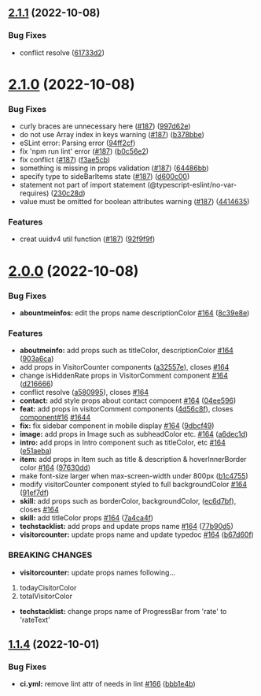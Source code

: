 ## [2.1.1](https://github.com/modern-agile-team/dev-portfolio/compare/v2.1.0...v2.1.1) (2022-10-08)


### Bug Fixes

* conflict resolve ([61733d2](https://github.com/modern-agile-team/dev-portfolio/commit/61733d2842a366aa44b36cb65845264a5524f9d0))

# [2.1.0](https://github.com/modern-agile-team/dev-portfolio/compare/v2.0.0...v2.1.0) (2022-10-08)


### Bug Fixes

* curly braces are unnecessary here ([#187](https://github.com/modern-agile-team/dev-portfolio/issues/187)) ([997d62e](https://github.com/modern-agile-team/dev-portfolio/commit/997d62e33c3ae2ca2584c8a7699463ddaeb8d9a2))
* do not use Array index in keys warning ([#187](https://github.com/modern-agile-team/dev-portfolio/issues/187)) ([b378bbe](https://github.com/modern-agile-team/dev-portfolio/commit/b378bbe8621b680a8ae7d76cdf2f51fa865b4df7))
* eSLint error: Parsing error ([94ff2cf](https://github.com/modern-agile-team/dev-portfolio/commit/94ff2cfc6bc6c4da0f41afa9de1b81d1eac6211b))
* fix 'npm run lint' error ([#187](https://github.com/modern-agile-team/dev-portfolio/issues/187)) ([b0c56e2](https://github.com/modern-agile-team/dev-portfolio/commit/b0c56e2a31e329c285d3dab8593e9e4c498693c3))
* fix conflict ([#187](https://github.com/modern-agile-team/dev-portfolio/issues/187)) ([f3ae5cb](https://github.com/modern-agile-team/dev-portfolio/commit/f3ae5cbbf54b943f8ac5eb9d8f79feb93b9f5c00))
* something is missing in props validation ([#187](https://github.com/modern-agile-team/dev-portfolio/issues/187)) ([64486bb](https://github.com/modern-agile-team/dev-portfolio/commit/64486bb9283999facd1bdbb5d1c7e2a43c1e7b79))
* specify type to sideBarItems state ([#187](https://github.com/modern-agile-team/dev-portfolio/issues/187)) ([d600c00](https://github.com/modern-agile-team/dev-portfolio/commit/d600c0049c1b20c18676845b94676dc82e377c53))
* statement not part of import statement (@typescript-eslint/no-var-requires) ([230c28d](https://github.com/modern-agile-team/dev-portfolio/commit/230c28deb41d51d5b179f94fe94297bb199c953c))
* value must be omitted for boolean attributes warning ([#187](https://github.com/modern-agile-team/dev-portfolio/issues/187)) ([4414635](https://github.com/modern-agile-team/dev-portfolio/commit/4414635d3294d857709a7b5a2f2aeeb19b4c2f70))


### Features

* creat uuidv4 util function ([#187](https://github.com/modern-agile-team/dev-portfolio/issues/187)) ([92f9f9f](https://github.com/modern-agile-team/dev-portfolio/commit/92f9f9f7ab3622734c356492e8827ffc1ddbb09c))

# [2.0.0](https://github.com/modern-agile-team/dev-portfolio/compare/v1.1.4...v2.0.0) (2022-10-08)


### Bug Fixes

* **abountmeinfos:** edit the props name descriptionColor [#164](https://github.com/modern-agile-team/dev-portfolio/issues/164) ([8c39e8e](https://github.com/modern-agile-team/dev-portfolio/commit/8c39e8e7e1580227f7eb1988d6096a543b412348))


### Features

* **aboutmeinfo:** add props such as titleColor, descriptionColor [#164](https://github.com/modern-agile-team/dev-portfolio/issues/164) ([903a6ca](https://github.com/modern-agile-team/dev-portfolio/commit/903a6cafd1bb6f8f2852e865d65092659804fdc1))
* add props in VisitorCounter components ([a32557e](https://github.com/modern-agile-team/dev-portfolio/commit/a32557eca2d41aa31e92f3c4c36139d9cc4fa395)), closes [#164](https://github.com/modern-agile-team/dev-portfolio/issues/164)
* change isHiddenRate props in VisitorComment component [#164](https://github.com/modern-agile-team/dev-portfolio/issues/164) ([d216666](https://github.com/modern-agile-team/dev-portfolio/commit/d21666655775c68f1d96c8e9515640d3d72ddc71))
* conflict resolve ([a580995](https://github.com/modern-agile-team/dev-portfolio/commit/a5809959a7ecfe5e0183a5db46114a90298c0cac)), closes [#164](https://github.com/modern-agile-team/dev-portfolio/issues/164)
* **contact:** add style props about contact compoent [#164](https://github.com/modern-agile-team/dev-portfolio/issues/164) ([04ee596](https://github.com/modern-agile-team/dev-portfolio/commit/04ee59617f374f291cc48592a62f41f41f4fa21a))
* **feat:** add props in visitorComment components ([4d56c8f](https://github.com/modern-agile-team/dev-portfolio/commit/4d56c8f8d5e7beb633c757a27889dee3ec7ee554)), closes [component#16](https://github.com/component/issues/16) [#1644](https://github.com/modern-agile-team/dev-portfolio/issues/1644)
* **fix:** fix sidebar component in mobile display [#164](https://github.com/modern-agile-team/dev-portfolio/issues/164) ([9dbcf49](https://github.com/modern-agile-team/dev-portfolio/commit/9dbcf4923b0ec5da5a7f9f3f7c8978e852366269))
* **image:** add props in Image such as subheadColor etc. [#164](https://github.com/modern-agile-team/dev-portfolio/issues/164) ([a6dec1d](https://github.com/modern-agile-team/dev-portfolio/commit/a6dec1dfa79653d91830c61df249b03bbc190cd6))
* **intro:** add props in Intro component such as titleColor, etc [#164](https://github.com/modern-agile-team/dev-portfolio/issues/164) ([e51aeba](https://github.com/modern-agile-team/dev-portfolio/commit/e51aeba8bffb405b0a5efb1813b6f768a08b3347))
* **item:** add props in Item such as title & description & hoverInnerBorder color [#164](https://github.com/modern-agile-team/dev-portfolio/issues/164) ([97630dd](https://github.com/modern-agile-team/dev-portfolio/commit/97630dd5c247ce34c8ec791ec7968cf70c48e982))
* make font-size larger when max-screen-width under 800px ([b1c4755](https://github.com/modern-agile-team/dev-portfolio/commit/b1c4755497ae6ca9b692d2a8b46f64b3a8a8350d))
* modify visitorCounter component styled to full backgroundColor [#164](https://github.com/modern-agile-team/dev-portfolio/issues/164) ([91ef7df](https://github.com/modern-agile-team/dev-portfolio/commit/91ef7dff86c69810ddbc419d2954c1f5e8a0b720))
* **skill:** add props such as borderColor, backgroundColor, ([ec6d7bf](https://github.com/modern-agile-team/dev-portfolio/commit/ec6d7bfae659cfc706b105b2c75a288e299ad86b)), closes [#164](https://github.com/modern-agile-team/dev-portfolio/issues/164)
* **skill:** add titleColor props [#164](https://github.com/modern-agile-team/dev-portfolio/issues/164) ([7a4ca4f](https://github.com/modern-agile-team/dev-portfolio/commit/7a4ca4f65121ff226b5a825656bbe190585662a8))
* **techstacklist:** add props and update props name [#164](https://github.com/modern-agile-team/dev-portfolio/issues/164) ([77b90d5](https://github.com/modern-agile-team/dev-portfolio/commit/77b90d5e075e63512712bb86ba64da6d5be5a4c7))
* **visitorcounter:** update props name and update typedoc [#164](https://github.com/modern-agile-team/dev-portfolio/issues/164) ([b67d60f](https://github.com/modern-agile-team/dev-portfolio/commit/b67d60f24baf86da0243661b5946d1acd9d26ab2))


### BREAKING CHANGES

* **visitorcounter:** update props names following...
1. todayCisitorColor
2. totalVisitorColor
* **techstacklist:** change props name of ProgressBar from 'rate' to
'rateText'

## [1.1.4](https://github.com/modern-agile-team/dev-portfolio/compare/v1.1.3...v1.1.4) (2022-10-01)


### Bug Fixes

* **ci.yml:** remove lint attr of needs in lint [#166](https://github.com/modern-agile-team/dev-portfolio/issues/166) ([bbb1e4b](https://github.com/modern-agile-team/dev-portfolio/commit/bbb1e4b76c47f2050a650305aa07eaa0393aba57))
